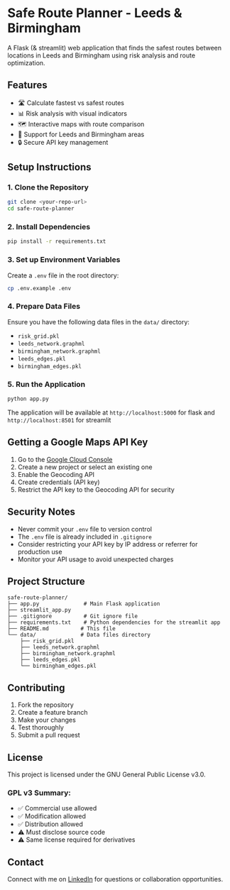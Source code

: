 # Safe Route Planner - Leeds & Birmingham

A Flask (& streamlit) web application that finds the safest routes between locations in Leeds and Birmingham using risk analysis and route optimization.

## Features

- 🛣️ Calculate fastest vs safest routes
- 📊 Risk analysis with visual indicators
- 🗺️ Interactive maps with route comparison
- 📍 Support for Leeds and Birmingham areas
- 🔒 Secure API key management

## Setup Instructions

### 1. Clone the Repository

```bash
git clone <your-repo-url>
cd safe-route-planner
```

### 2. Install Dependencies

```bash
pip install -r requirements.txt
```

### 3. Set up Environment Variables

Create a `.env` file in the root directory:

```bash
cp .env.example .env
```


### 4. Prepare Data Files

Ensure you have the following data files in the `data/` directory:
- `risk_grid.pkl`
- `leeds_network.graphml`
- `birmingham_network.graphml`
- `leeds_edges.pkl`
- `birmingham_edges.pkl`

### 5. Run the Application

```bash
python app.py
```

The application will be available at `http://localhost:5000` for flask and `http://localhost:8501` for streamlit

## Getting a Google Maps API Key

1. Go to the [Google Cloud Console](https://console.cloud.google.com/)
2. Create a new project or select an existing one
3. Enable the Geocoding API
4. Create credentials (API key)
5. Restrict the API key to the Geocoding API for security

## Security Notes

- Never commit your `.env` file to version control
- The `.env` file is already included in `.gitignore`
- Consider restricting your API key by IP address or referrer for production use
- Monitor your API usage to avoid unexpected charges

## Project Structure

```
safe-route-planner/
├── app.py              # Main Flask application
├── streamlit_app.py
├── .gitignore          # Git ignore file
├── requirements.txt    # Python dependencies for the streamlit app
├── README.md          # This file
└── data/              # Data files directory
    ├── risk_grid.pkl
    ├── leeds_network.graphml
    ├── birmingham_network.graphml
    ├── leeds_edges.pkl
    └── birmingham_edges.pkl
```

## Contributing

1. Fork the repository
2. Create a feature branch
3. Make your changes
4. Test thoroughly
5. Submit a pull request

## License

This project is licensed under the GNU General Public License v3.0.

### GPL v3 Summary:
- ✅ Commercial use allowed
- ✅ Modification allowed
- ✅ Distribution allowed
- ⚠️ Must disclose source code
- ⚠️ Same license required for derivatives


## Contact

Connect with me on [LinkedIn](https://www.linkedin.com/in/adediran-adeyemi-17103b114/) for questions or collaboration opportunities.

